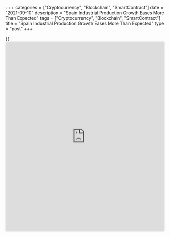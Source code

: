 +++
categories = ["Cryptocurrency", "Blockchain", "SmartContract"]
date = "2021-09-10"
description = "Spain Industrial Production Growth Eases More Than Expected"
tags = ["Cryptocurrency", "Blockchain", "SmartContract"]
title = "Spain Industrial Production Growth Eases More Than Expected"
type = "post"
+++

{{<iframe id="large-banner" src="https://www.bounty.group/#slide=11.0" width="100%" height="600" scrolling="no" style="border: 0px solid rgb(216, 221, 230); border-radius: 3px;">}}

Spain's industrial production growth slowed sharply for a third month in
July and at a faster than expected pace, preliminary data from the
statistical office INE showed Friday.  
  
Industrial production increased a seasonally adjusted 3.4 percent year-
on-year after an 11.2 percent rise in June. Economists had forecast a
5.9 percent growth.  
  
The pace of production annual growth has slowed every month since
hitting a peak 50.3 percent in April.  
  
On a non-adjusted basis, industrial production rose 0.4 percent annually
in July after an 11.0 percent growth in the previous month.  
  
Production of durable consumer goods rose 11.1 percent, and that of
intermediate goods increased 9.2 percent. Manufacture of non-durable
consumer goods grew 3.9 percent.

Meanwhile, production of energy fell 3.7 percent and that of capital
goods dropped 1.9 percent.  
  
Compared to the previous month, industrial production decreased 1.1
percent, same as in June. Output fell for a second month in a row.

For comments and feedback [contact](https://www.playgroundfx.com/contact/): editorial@rtt[news](https://www.letsplayfx.com/blog/forex-news-website/).com

[Economic News][1]

 **What parts of the world are seeing the best (and worst) economic
performances lately? Click[here][2] to check out our [Econ Scorecard][2]
and find out! See up-to-the-moment [ranking](https://www.playgroundfx.com/blog/crypto-exchange-ranking/)s for the best and worst
performers in [GDP][3], [unemployment rate][4], [inflation][5] and much
more.**

   1. www.rtt[news](https://www.letsplayfx.com/blog/forex-news-website/).com/Content/EconomicNews.aspx
   2. www.rtt[news](https://www.letsplayfx.com/blog/forex-news-website/).com/economic-scorecard/world-rank/unemployment-rate/highest-performance.aspx
   3. www.rtt[news](https://www.letsplayfx.com/blog/forex-news-website/).com/economic-scorecard/world-rank/GDP/highest-performance.aspx
   4. www.rtt[news](https://www.letsplayfx.com/blog/forex-news-website/).com/economic-scorecard/world-rank/unemployment-rate/lowest-performance.aspx
   5. www.rtt[news](https://www.letsplayfx.com/blog/forex-news-website/).com/economic-scorecard/world-rank/CPI/highest-performance.aspx